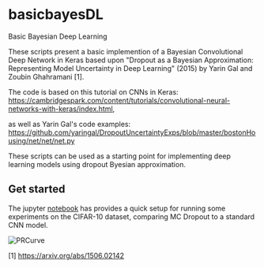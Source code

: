 # basicbayesDL
Basic Bayesian Deep Learning

These scripts present a basic implemention of a Bayesian Convolutional Deep Network in Keras based upon
"Dropout as a Bayesian Approximation: Representing Model Uncertainty in Deep Learning" (2015)
by Yarin Gal and Zoubin Ghahramani [1].

The code is based on this tutorial on CNNs in Keras:
https://cambridgespark.com/content/tutorials/convolutional-neural-networks-with-keras/index.html,

as well as Yarin Gal's code examples:
https://github.com/yaringal/DropoutUncertaintyExps/blob/master/bostonHousing/net/net/net.py

These scripts can be used as a starting point for implementing deep learning models using dropout Byesian
approximation.

## Get started

The jupyter [notebook](notebooks/run_bbdl_experiment.ipynb) has provides a quick setup for running some experiments on the CIFAR-10 dataset, 
comparing MC Dropout to a standard CNN model.

![PRCurve](notebooks/class8.jpg)


[1] https://arxiv.org/abs/1506.02142
